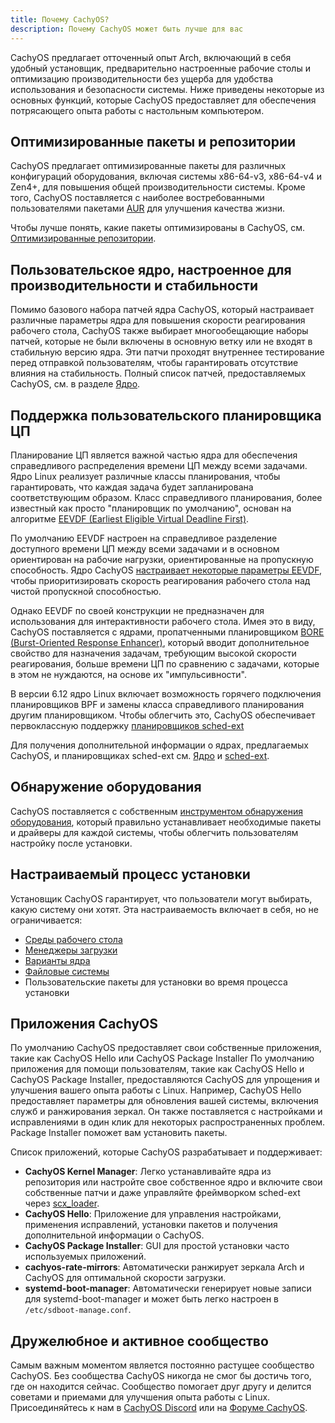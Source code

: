 ```yaml
---
title: Почему CachyOS?
description: Почему CachyOS может быть лучше для вас
---
```


CachyOS предлагает отточенный опыт Arch, включающий в себя удобный установщик, предварительно настроенные рабочие столы и оптимизацию производительности без ущерба для удобства использования и безопасности системы. Ниже приведены некоторые из основных функций, которые CachyOS предоставляет для обеспечения потрясающего опыта работы с настольным компьютером.

## Оптимизированные пакеты и репозитории

CachyOS предлагает оптимизированные пакеты для различных конфигураций оборудования, включая системы x86-64-v3, x86-64-v4 и Zen4+, для повышения общей
производительности системы. Кроме того, CachyOS поставляется с наиболее востребованными пользователями пакетами [AUR](https://aur.archlinux.org/) для улучшения качества жизни.

Чтобы лучше понять, какие пакеты оптимизированы в CachyOS, см. [Оптимизированные репозитории](/ru/features/optimized_repos).

## Пользовательское ядро, настроенное для производительности и стабильности

Помимо базового набора патчей ядра CachyOS, который настраивает различные параметры ядра для повышения скорости реагирования рабочего стола, CachyOS также выбирает многообещающие
наборы патчей, которые не были включены в основную ветку или не входят в стабильную версию ядра. Эти патчи проходят внутреннее тестирование перед отправкой пользователям,
чтобы гарантировать отсутствие влияния на стабильность. Полный список патчей, предоставляемых CachyOS, см. в разделе [Ядро](/ru/features/kernel).

## Поддержка пользовательского планировщика ЦП

Планирование ЦП является важной частью ядра для обеспечения справедливого распределения времени ЦП между всеми задачами. Ядро Linux реализует различные классы планирования,
чтобы гарантировать, что каждая задача будет запланирована соответствующим образом. Класс справедливого планирования, более известный как просто "планировщик по умолчанию", основан на
алгоритме [EEVDF (Earliest Eligible Virtual Deadline First)](https://lwn.net/Articles/925371/).

По умолчанию EEVDF настроен на справедливое разделение доступного времени ЦП между всеми задачами и в основном ориентирован на рабочие нагрузки, ориентированные на пропускную способность. Ядро CachyOS
[настраивает некоторые параметры EEVDF](https://github.com/CachyOS/linux/blob/6.12/cachy/kernel/sched/fair.c#L76-L79), чтобы приоритизировать скорость реагирования рабочего стола над
чистой пропускной способностью.

Однако EEVDF по своей конструкции не предназначен для использования для интерактивности рабочего стола. Имея это в виду, CachyOS поставляется с ядрами, пропатченными
планировщиком [BORE (Burst-Oriented Response Enhancer)](https://github.com/firelzrd/bore-scheduler), который вводит дополнительное свойство
для назначения задачам, требующим высокой скорости реагирования, больше времени ЦП по сравнению с задачами, которые в этом не нуждаются, на основе их "импульсивности".

В версии 6.12 ядро Linux включает возможность горячего подключения планировщиков BPF и замены класса справедливого планирования другим планировщиком. Чтобы облегчить это,
CachyOS обеспечивает первоклассную поддержку [планировщиков sched-ext](https://github.com/sched-ext/scx)

Для получения дополнительной информации о ядрах, предлагаемых CachyOS, и планировщиках sched-ext см. [Ядро](/ru/features/kernel) и [sched-ext](/ru/configuration/sched-ext/).

## Обнаружение оборудования

CachyOS поставляется с собственным [инструментом обнаружения оборудования](https://github.com/CachyOS/chwd), который правильно устанавливает необходимые пакеты и драйверы для каждой системы, чтобы облегчить
пользователям настройку после установки.

## Настраиваемый процесс установки

Установщик CachyOS гарантирует, что пользователи могут выбирать, какую систему они хотят. Эта настраиваемость включает в себя, но не ограничивается:
- [Среды рабочего стола](/ru/installation/desktop_environments/)
- [Менеджеры загрузки](/ru/installation/boot_managers/)
- [Варианты ядра](/ru/features/kernel#варианты)
- [Файловые системы](/ru/installation/filesystem)
- Пользовательские пакеты для установки во время процесса установки

## Приложения CachyOS

По умолчанию CachyOS предоставляет свои собственные приложения, такие как CachyOS Hello или CachyOS Package Installer
По умолчанию приложения для помощи пользователям, такие как CachyOS Hello и CachyOS Package Installer, предоставляются CachyOS для упрощения и улучшения вашего опыта работы с Linux.
Например, CachyOS Hello предоставляет параметры для обновления вашей системы, включения служб и ранжирования зеркал. Он также поставляется с настройками и исправлениями в один клик для некоторых
распространенных проблем. Package Installer поможет вам установить пакеты.

Список приложений, которые CachyOS разрабатывает и поддерживает:

- **CachyOS Kernel Manager**: Легко устанавливайте ядра из репозитория или настройте свое собственное ядро и включите свои собственные патчи и даже управляйте фреймворком sched-ext через [scx_loader](<https://github.com/sched-ext/scx/tree/main/rust/scx_loader>).
- **CachyOS Hello**: Приложение для управления настройками, применения исправлений, установки пакетов и получения дополнительной информации о CachyOS.
- **CachyOS Package Installer**: GUI для простой установки часто используемых приложений.
- **cachyos-rate-mirrors**: Автоматически ранжирует зеркала Arch и CachyOS для оптимальной скорости загрузки.
- **systemd-boot-manager**: Автоматически генерирует новые записи для systemd-boot-manager и может быть легко настроен в `/etc/sdboot-manage.conf`.

## Дружелюбное и активное сообщество

Самым важным моментом является постоянно растущее сообщество CachyOS. Без сообщества CachyOS никогда не смог бы достичь того, где он находится сейчас.
Сообщество помогает друг другу и делится советами и приемами для улучшения опыта работы с Linux. Присоединяйтесь к нам в
[CachyOS Discord](https://discord.com/invite/cachyos-862292009423470592) или на [Форуме CachyOS](https://discuss.cachyos.org/).

